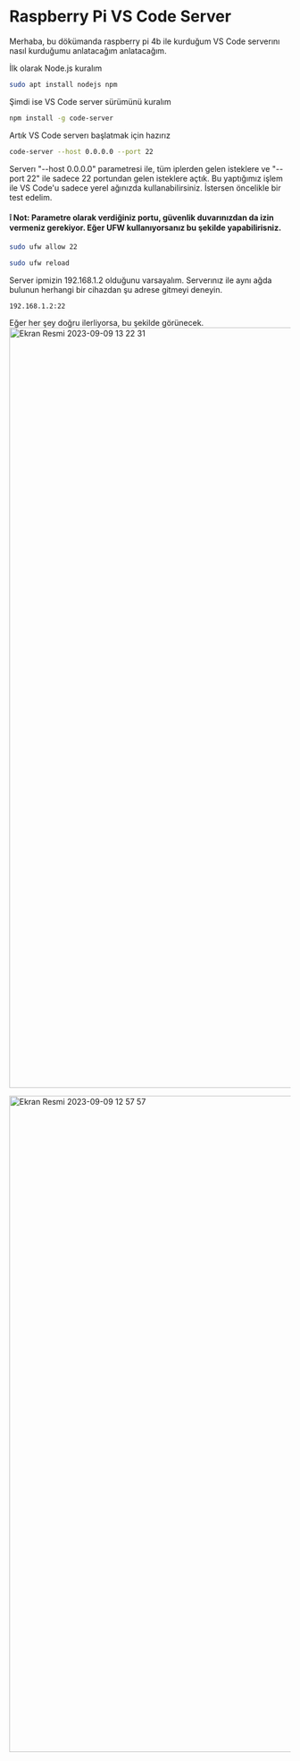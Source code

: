 # Raspberry Pi VS Code Server

Merhaba, bu dökümanda raspberry pi 4b ile kurduğum VS Code serverını nasıl kurduğumu anlatacağım anlatacağım.

İlk olarak Node.js kuralım
```Bash
sudo apt install nodejs npm
```


Şimdi ise VS Code server sürümünü kuralım
```Bash
npm install -g code-server
```


Artık VS Code serverı başlatmak için hazırız
```Bash
code-server --host 0.0.0.0 --port 22
```
Serverı "--host 0.0.0.0" parametresi ile, tüm iplerden gelen isteklere ve "--port 22" ile sadece 22 portundan gelen isteklere açtık. Bu yaptığımız işlem ile VS Code'u sadece yerel ağınızda kullanabilirsiniz. İstersen öncelikle bir test edelim.

#### ❕ Not: Parametre olarak verdiğiniz portu, güvenlik duvarınızdan da izin vermeniz gerekiyor. Eğer UFW kullanıyorsanız bu şekilde yapabilirisniz.
```Bash
sudo ufw allow 22
```
```Bash
sudo ufw reload
```


Server ipmizin 192.168.1.2 olduğunu varsayalım. Serverınız ile aynı ağda bulunun herhangi bir cihazdan şu adrese gitmeyi deneyin.
```URL
192.168.1.2:22
```
Eğer her şey doğru ilerliyorsa, bu şekilde görünecek.
<img width="1359" alt="Ekran Resmi 2023-09-09 13 22 31" src="https://github.com/Muratmirsad/raspberry-vscode-server/assets/57044743/866e7979-2876-4fb4-84bd-a7ea120e6dc4">




<img width="1173" alt="Ekran Resmi 2023-09-09 12 57 57" src="https://github.com/Muratmirsad/raspberry-vscode-server/assets/57044743/6fe5dbbc-0ee3-41b0-a16d-3a114959458c">
